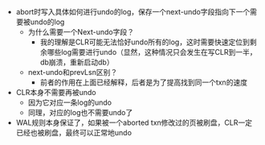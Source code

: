 - abort时写入具体如何进行undo的log，保存一个next-undo字段指向下一个需要被undo的log
	- 为什么需要一个Next-undo字段？
		- 我的理解是CLR可能无法恰好undo所有的log，这时需要快速定位到剩余哪些log需要进行undo（显然，这种情况只会发生在写CLR到一半，db崩溃，重新启动db）
	- next-undo和prevLsn区别？
		- 前者的作用在上面已经解释，后者是为了提高找到同一个txn的速度
- CLR本身不需要再被undo
	- 因为它对应一条log的undo
	- 同理，对应的log也不需要undo了
- WAL规则本身保证了，如果被一个aborted txn修改过的页被刷盘，CLR一定已经也被刷盘，最终可以正常地undo
